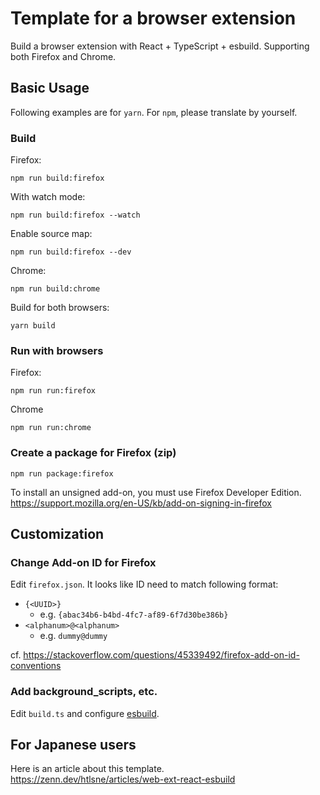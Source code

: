 # Template for a browser extension

Build a browser extension with React + TypeScript + esbuild.
Supporting both Firefox and Chrome.

## Basic Usage

Following examples are for `yarn`. For `npm`, please translate by yourself.

### Build

Firefox:

```
npm run build:firefox
```

With watch mode:

```
npm run build:firefox --watch
```

Enable source map:

```
npm run build:firefox --dev
```

Chrome:

```
npm run build:chrome
```

Build for both browsers:

```
yarn build
```

### Run with browsers

Firefox:

```
npm run run:firefox
```

Chrome

```
npm run run:chrome
```

### Create a package for Firefox (zip)

```
npm run package:firefox
```

To install an unsigned add-on, you must use Firefox Developer Edition.
https://support.mozilla.org/en-US/kb/add-on-signing-in-firefox

## Customization

### Change Add-on ID for Firefox

Edit `firefox.json`.
It looks like ID need to match following format:

- `{<UUID>}`
  - e.g. `{abac34b6-b4bd-4fc7-af89-6f7d30be386b}`
- `<alphanum>@<alphanum>`
  - e.g. `dummy@dummy`

cf. https://stackoverflow.com/questions/45339492/firefox-add-on-id-conventions

### Add background_scripts, etc.

Edit `build.ts` and configure [esbuild](https://esbuild.github.io/).

## For Japanese users

Here is an article about this template.  
https://zenn.dev/htlsne/articles/web-ext-react-esbuild
